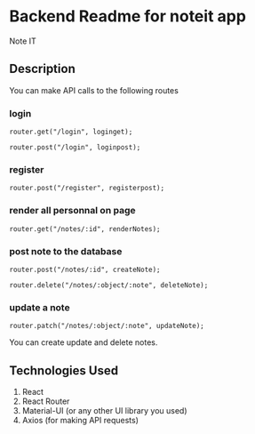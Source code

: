 # Backend Readme for noteit app
Note IT

## Description

You can make API calls to the following routes

### login

`router.get("/login", loginget);`

`router.post("/login", loginpost);`

### register

`router.post("/register", registerpost);`

### render all personnal on page
`router.get("/notes/:id", renderNotes);`

### post note to the database
`router.post("/notes/:id", createNote);`

`router.delete("/notes/:object/:note", deleteNote);`

### update a note
`router.patch("/notes/:object/:note", updateNote);`


You can create update and delete notes.

## Technologies Used
1. React
2. React Router
3. Material-UI (or any other UI library you used)
4. Axios (for making API requests)
